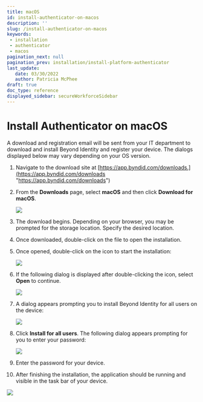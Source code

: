 ```yaml
---
title: macOS
id: install-authenticator-on-macos
description: ''
slug: /install-authenticator-on-macos
keywords: 
 - installation
 - authenticator
 - macos
pagination_next: null
pagination_prev: installation/install-platform-authenticator
last_update: 
   date: 03/30/2022
   author: Patricia McPhee
draft: true
doc_type: reference
displayed_sidebar: secureWorkforceSidebar
---
```


# Install Authenticator on macOS

A download and registration email will be sent from your IT department to download and install Beyond Identity and register your device. The dialogs displayed below may vary depending on your OS version.

1. Navigate to the download site at [https://app.byndid.com/downloads.](https://app.byndid.com/downloads "https://app.byndid.com/downloads")

2. From the **Downloads** page, select **macOS** and then click **Download for macOS**. 

   ![](/images/install/dowloads_macos.PNG)

3. The download begins. Depending on your browser, you may be prompted for the storage location. Specify the desired location.

4. Once downloaded, double-click on the file to open the installation.

5. Once opened, double-click on the icon to start the installation:  

   ![](/images/install/install_macos_icon.png)

6. If the following dialog is displayed after double-clicking the icon, select **Open** to continue. 

   ![](/images/install/download_install_macos_open_prompt.png)

7. A dialog appears prompting you to install Beyond Identity for all users on the device:   

   ![](/images/install/install_macos_install_all_users.png) 

8. Click **Install for all users**. The following dialog appears prompting for you to enter your password:  

   ![](/images/install/install_macos_password_prompt.png)

9. Enter the password for your device. 

10. After finishing the installation, the application should be running and visible in the task bar of your device. 

   ![](/images/install/macos_icon_taskbar.png)